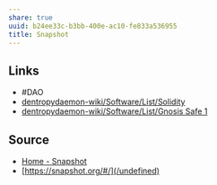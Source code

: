 ```yaml
---
share: true
uuid: b24ee33c-b3bb-400e-ac10-fe833a536955
title: Snapshot
---
```



## Links

* #DAO 
* [dentropydaemon-wiki/Software/List/Solidity](/undefined)
* [dentropydaemon-wiki/Software/List/Gnosis Safe 1](/undefined)

## Source

* [Home - Snapshot](https://docs.snapshot.org/)
* [https://snapshot.org/#/](/undefined)
